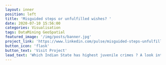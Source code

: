 ```yaml
---
layout: inner
position: left
title: 'Misguided steps or unfulfilled wishes? '
date: 2020-07-10 15:56:00
categories: Visualisation
tags: DataMining GeoSpatial 
featured_image: '/img/posts/banner.jpg'
project_link: 'https://www.linkedin.com/pulse/misguided-steps-unfulfilled-wishes-avinash-laddha/'
button_icon: 'flask'
button_text: 'Visit Project'
lead_text: 'Which Indian State has highest juvenile crimes ? A look into juvenile crimes.'
---
```


